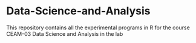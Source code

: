 # Data-Science-and-Analysis
This repository contains all the experimental programs in R for the course CEAM-03 Data Science and Analysis in the lab 
